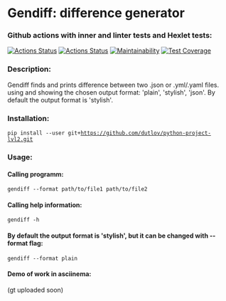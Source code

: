 # Gendiff: difference generator
### Github actions with inner and linter tests and Hexlet tests:
[![Actions Status](https://github.com/dutlov/python-project-lvl2/actions/workflows/pyci.yml/badge.svg)](https://github.com/dutlov/python-project-lvl2/actions)
[![Actions Status](https://github.com/dutlov/python-project-lvl2/workflows/hexlet-check/badge.svg)](https://github.com/dutlov/python-project-lvl2/actions)
[![Maintainability](https://api.codeclimate.com/v1/badges/e53b3aefa8d3cbaab12d/maintainability)](https://codeclimate.com/github/dutlov/python-project-lvl2/maintainability)
[![Test Coverage](https://api.codeclimate.com/v1/badges/e53b3aefa8d3cbaab12d/test_coverage)](https://codeclimate.com/github/dutlov/python-project-lvl2/test_coverage)
### Description:
Gendiff finds and prints difference between two .json or .yml/.yaml files. using and showing the chosen output format: 'plain', 'stylish', 'json'.
By default the output format is 'stylish'.
### Installation:
<code>pip install --user git+https://github.com/dutlov/python-project-lvl2.git</code>
### Usage:
#### Calling programm:
<code>gendiff --format path/to/file1 path/to/file2</code>
#### Calling help information:
<code></code>
<code>gendiff -h</code>
#### By default the output format is 'stylish', but it can be changed with --format flag:
<code>gendiff --format plain</code>
#### Demo of work in asciinema:
(gt uploaded soon)
